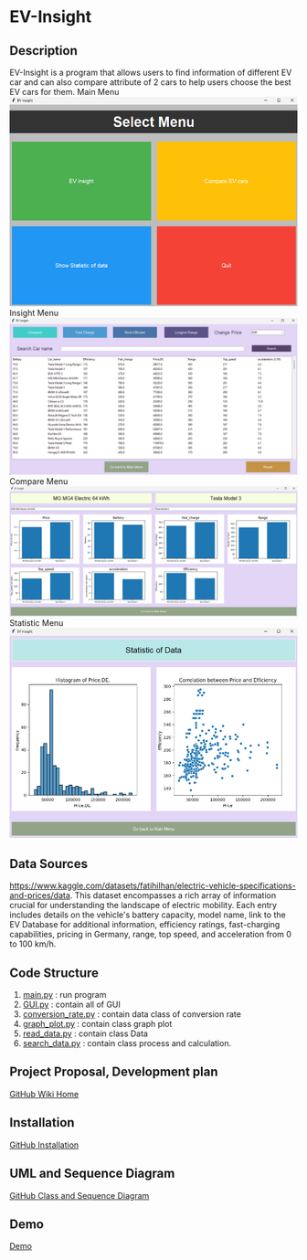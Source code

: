 # EV-Insight

## Description
EV-Insight is a program that allows users to find information of 
different EV car and can also compare attribute of 2 cars to help users 
choose the best EV cars for them.
Main Menu
![Main_Menu](screenshots/main_menu.png)
Insight Menu
![Insight_Menu](screenshots/insight_menu.png)
Compare Menu
![Compare_Menu](screenshots/compare_menu.png)
Statistic Menu
![Statistic_Menu](screenshots/stat_menu.png)


## Data Sources
https://www.kaggle.com/datasets/fatihilhan/electric-vehicle-specifications-and-prices/data.
This dataset encompasses a rich array of information crucial for understanding 
the landscape of electric mobility. Each entry includes details on the 
vehicle's battery capacity, model name, link to the EV Database for additional 
information, efficiency ratings, fast-charging capabilities, pricing in 
Germany, range, top speed, and acceleration from 0 to 100 km/h.

## Code Structure
1. [main.py](main.py) : run program
2. [GUI.py](GUI.py) : contain all of GUI
3. [conversion_rate.py](conversion_rate.py) : contain data class of conversion rate
4. [graph_plot.py](graph_plot.py) : contain class graph plot
5. [read_data.py](read_data.py) : contain class Data
6. [search_data.py](search_data.py) : contain class process and calculation.

## Project Proposal, Development plan
[GitHub Wiki Home](https://github.com/Pong50887/EV-Insight/wiki)

## Installation
[GitHub Installation](https://github.com/Pong50887/EV-Insight/wiki/Installation-page)

## UML and Sequence Diagram
[GitHub Class and Sequence Diagram](https://github.com/Pong50887/EV-Insight/wiki/Class-and-Sequence-Diagram)

## Demo
[Demo](https://drive.google.com/file/d/1cyM9xl_YMcr6clld7RPaJ9OumCbKkxf3/view?usp=sharing)
